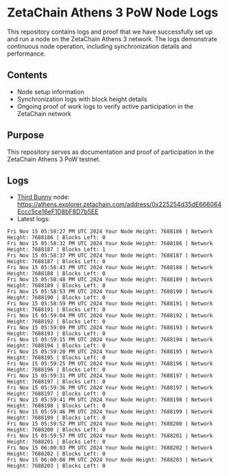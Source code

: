 # ZetaChain Athens 3 PoW Node Logs
This repository contains logs and proof that we have successfully set up and run a node on the ZetaChain Athens 3 network. The logs demonstrate continuous node operation, including synchronization details and performance.

## Contents
- Node setup information
- Synchronization logs with block height details
- Ongoing proof of work logs to verify active participation in the ZetaChain network

## Purpose
This repository serves as documentation and proof of participation in the ZetaChain Athens 3 PoW testnet.

## Logs

- [Third Bunny](https://thirdbunny.xyz/) node: https://athens.explorer.zetachain.com/address/0x225254d35dE666064Eccc5ce16eF1D8bF8D7b5EE
- Latest logs:
```
Fri Nov 15 05:58:27 PM UTC 2024 Your Node Height: 7688186 | Network Height: 7688186 | Blocks Left: 0
Fri Nov 15 05:58:32 PM UTC 2024 Your Node Height: 7688186 | Network Height: 7688187 | Blocks Left: 1
Fri Nov 15 05:58:37 PM UTC 2024 Your Node Height: 7688187 | Network Height: 7688187 | Blocks Left: 0
Fri Nov 15 05:58:43 PM UTC 2024 Your Node Height: 7688188 | Network Height: 7688188 | Blocks Left: 0
Fri Nov 15 05:58:48 PM UTC 2024 Your Node Height: 7688189 | Network Height: 7688189 | Blocks Left: 0
Fri Nov 15 05:58:53 PM UTC 2024 Your Node Height: 7688190 | Network Height: 7688190 | Blocks Left: 0
Fri Nov 15 05:58:59 PM UTC 2024 Your Node Height: 7688191 | Network Height: 7688191 | Blocks Left: 0
Fri Nov 15 05:59:04 PM UTC 2024 Your Node Height: 7688192 | Network Height: 7688192 | Blocks Left: 0
Fri Nov 15 05:59:09 PM UTC 2024 Your Node Height: 7688193 | Network Height: 7688193 | Blocks Left: 0
Fri Nov 15 05:59:15 PM UTC 2024 Your Node Height: 7688194 | Network Height: 7688194 | Blocks Left: 0
Fri Nov 15 05:59:20 PM UTC 2024 Your Node Height: 7688195 | Network Height: 7688195 | Blocks Left: 0
Fri Nov 15 05:59:25 PM UTC 2024 Your Node Height: 7688196 | Network Height: 7688196 | Blocks Left: 0
Fri Nov 15 05:59:31 PM UTC 2024 Your Node Height: 7688197 | Network Height: 7688197 | Blocks Left: 0
Fri Nov 15 05:59:36 PM UTC 2024 Your Node Height: 7688197 | Network Height: 7688197 | Blocks Left: 0
Fri Nov 15 05:59:41 PM UTC 2024 Your Node Height: 7688198 | Network Height: 7688198 | Blocks Left: 0
Fri Nov 15 05:59:46 PM UTC 2024 Your Node Height: 7688199 | Network Height: 7688199 | Blocks Left: 0
Fri Nov 15 05:59:52 PM UTC 2024 Your Node Height: 7688200 | Network Height: 7688200 | Blocks Left: 0
Fri Nov 15 05:59:57 PM UTC 2024 Your Node Height: 7688201 | Network Height: 7688201 | Blocks Left: 0
Fri Nov 15 06:00:03 PM UTC 2024 Your Node Height: 7688202 | Network Height: 7688202 | Blocks Left: 0
Fri Nov 15 06:00:08 PM UTC 2024 Your Node Height: 7688203 | Network Height: 7688203 | Blocks Left: 0
```
